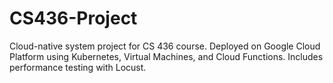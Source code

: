 # CS436-Project
Cloud-native system project for CS 436 course. Deployed on Google Cloud Platform using Kubernetes, Virtual Machines, and Cloud Functions. Includes performance testing with Locust.
